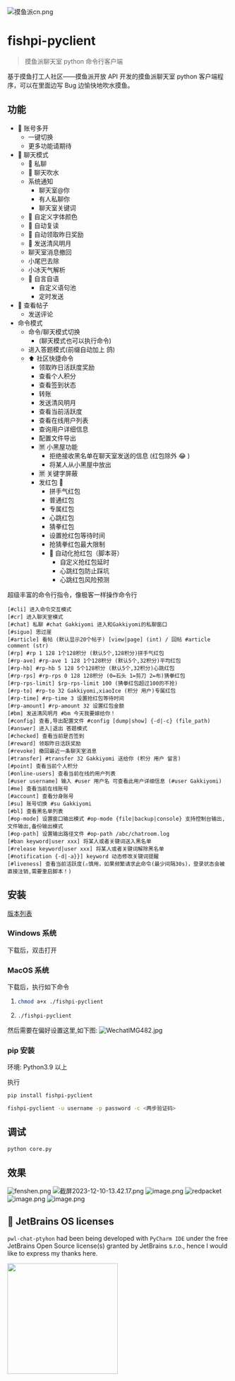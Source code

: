![摸鱼派cn.png](https://b3logfile.com/file/2023/05/摸鱼派-cn-owZQT8f.png)

# fishpi-pyclient

> 摸鱼派聊天室 python 命令行客户端

基于摸鱼打工人社区——摸鱼派开放 API 开发的摸鱼派聊天室 python 客户端程序，可以在里面边写 Bug 边愉快地吹水摸鱼。

## 功能

- 🥷 账号多开
  - 一键切换
  - 更多功能请期待
- 💬 聊天模式
  - 💬 私聊
  - 💬 聊天吹水
  - 系统通知
    - 聊天室@你
    - 有人私聊你
    - 聊天室关键词
  - 🌈 自定义字体颜色
  - 🤖️ 自动复读
  - 🤖️ 自动领取昨日奖励
  - 🌛 发送清风明月
  - 聊天室消息撤回
  - 小尾巴去除
  - 小冰天气解析
  - 🧠 自言自语
    - 自定义语句池
    - 定时发送
- 📑 查看帖子
  - 发送评论
- 命令模式
  - 命令/聊天模式切换
    - (聊天模式也可以执行命令)
  - 进入答题模式(前缀自动加上 鸽)
  - ⬆️ 社区快捷命令
    - 领取昨日活跃度奖励
    - 查看个人积分
    - 查看签到状态
    - 转账
    - 发送清风明月
    - 查看当前活跃度
    - 查看在线用户列表
    - 查询用户详细信息
    - 配置文件导出
    - 🈲️ 小黑屋功能
      - 拒绝接收黑名单在聊天室发送的信息 (红包除外 😂 )
      - 将某人从小黑屋中放出
    - 🈲️ 关键字屏蔽
    - 发红包 🧧
      - 拼手气红包
      - 普通红包
      - 专属红包
      - 心跳红包
      - 猜拳红包
      - 设置抢红包等待时间
      - 抢猜拳红包最大限制
      - 🧧 自动化抢红包（脚本哥）
        - 自定义抢红包延时
        - 心跳红包防止踩坑
        - 心跳红包风险预测

超级丰富的命令行指令，像极客一样操作命令行
~~~text
[#cli] 进入命令交互模式
[#cr] 进入聊天室模式
[#chat] 私聊 #chat Gakkiyomi 进入和Gakkiyomi的私聊窗口
[#siguo] 思过崖
[#article] 看帖 (默认显示20个帖子) [view|page] (int) / 回帖 #article comment (str)
[#rp] #rp 1 128 1个128积分 (默认5个,128积分)拼手气红包
[#rp-ave] #rp-ave 1 128 1个128积分 (默认5个,32积分)平均红包
[#rp-hb] #rp-hb 5 128 5个128积分 (默认5个,32积分)心跳红包
[#rp-rps] #rp-rps 0 128 128积分 (0=石头 1=剪刀 2=布)猜拳红包
[#rp-rps-limit] $rp-rps-limit 100 (猜拳红包超过100的不抢)
[#rp-to] #rp-to 32 Gakkiyomi,xiaoIce (积分 用户)专属红包
[#rp-time] #rp-time 3 设置抢红包等待时间 
[#rp-amount] #rp-amount 32 设置红包金额 
[#bm] 发送清风明月 #bm 今天我要嫁给你！ 
[#config] 查看,导出配置文件 #config [dump|show] {-d|-c} (file_path)
[#answer] 进入|退出 答题模式
[#checked] 查看当前是否签到
[#reward] 领取昨日活跃奖励
[#revoke] 撤回最近一条聊天室消息
[#transfer] #transfer 32 Gakkiyomi 送给你 (积分 用户 留言)
[#point] 查看当前个人积分
[#online-users] 查看当前在线的用户列表
[#user username] 输入 #user 用户名 可查看此用户详细信息 (#user Gakkiyomi)
[#me] 查看当前在线账号
[#account] 查看分身账号
[#su] 账号切换 #su Gakkiyomi
[#bl] 查看黑名单列表
[#op-mode] 设置窗口输出模式 #op-mode {file|backup|console} 支持控制台输出,文件输出,备份输出模式
[#op-path] 设置输出路径文件 #op-path /abc/chatroom.log
[#ban keyword|user xxx] 将某人或者关键词送入黑名单
[#release keyword|user xxx] 将某人或者关键词解除黑名单
[#notification {-d|-a}}] keyword 动态修改关键词提醒
[#liveness] 查看当前活跃度(⚠️慎用，如果频繁请求此命令(最少间隔30s)，登录状态会被直接注销,需要重启脚本！)
~~~

## 安装

[版本列表](https://github.com/gakkiyomi/fishpi-pyclient/releases)

### Windows 系统

下载后，双击打开

### MacOS 系统

下载后，执行如下命令

1. ```bash
   chmod a+x ./fishpi-pyclient
   ```

2. ```bash
   ./fishpi-pyclient
   ```

然后需要在偏好设置这里,如下图:
![WechatIMG482.jpg](https://file.fishpi.cn/2023/12/WechatIMG482-3c599a0e.jpg)

### pip 安装

环境: Python3.9 以上

执行

```bash
pip install fishpi-pyclient
```

```bash
fishpi-pyclient -u username -p password -c <两步验证码>
```

## 调试

```bash
python core.py
```


## 效果

![fenshen.png](https://file.fishpi.cn/2023/12/账号分身-0a25be81.png)
![截屏2023-12-10-13.42.17.png](https://file.fishpi.cn/2023/12/截屏20231210134217-df6839af.png)
![image.png](https://file.fishpi.cn/2023/06/image-d4da9bf7.png)
![redpacket](https://file.fishpi.cn/2023/06/image-d0ad7756.png)
![image.png](https://pwl.stackoverflow.wiki/2022/01/image-f74aae7e.png)
![image.png](https://pwl.stackoverflow.wiki/2022/01/image-1b685256.png)

## 🔑 JetBrains OS licenses

`pwl-chat-ptyhon` had been being developed with `PyCharm IDE` under the free JetBrains Open Source license(s) granted by JetBrains s.r.o., hence I would like to express my thanks here.

<a href="https://www.jetbrains.com/?from=pwl-chat-ptyhon" target="_blank"><img src="https://b3logfile.com/file/2021/05/jetbrains-variant-2-42d96aa4.png" width="250" align="middle"/></a>
